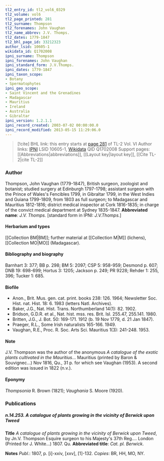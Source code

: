 ```yaml
---
tl2_entry_id: tl2_vol6_0329
tl2_volume: vol6
tl2_page_printed: 281
tl2_surname: Thompson
tl2_forenames: John Vaughan
tl2_name_abbrev: J.V. Thomps.
tl2_dates: 1779-1847
tl2_bhl_page_id: 33212323
author_lsid: 10605-1
wikidata_id: Q1702008
ipni_surname: Thompson
ipni_forenames: John Vaughan
ipni_standard_form: J.V.Thomps.
ipni_dates: 1779-1847
ipni_taxon_scope: 
- Botany
- Spermatophytes
ipni_geo_scope: 
- Saint Vincent and the Grenadines
- Madagascar
- Mauritius
- Ireland
- Australia
- Gibraltar
ipni_version: 1.2.1.1
ipni_record_created: 2003-07-02 00:00:00.0
ipni_record_modified: 2013-05-15 11:29:06.0
---
```


> [!cite] BHL link: this entry starts at [page 281](https://www.biodiversitylibrary.org/page/33212323) of TL-2 Vol. VI
> Author links: [IPNI](https://www.ipni.org/a/10605-1) LSID 10605-1, [Wikidata](https://www.wikidata.org/wiki/Q1702008) QID Q1702008
> Support pages: [[Abbreviations|abbreviations]], [[Layout key|layout key]], [[Cite TL-2|cite TL-2]]

### Author

Thompson, John Vaughan (1779-1847), British surgeon, zoologist and botanist; studied surgery at Edinburgh 1797-1798; assistant surgeon with the Prince of Wales's Fencibles 1799, in Gibraltar 1799, in the West Indies and Guiana 1799-1809, from 1803 as full surgeon; to Madagascar and Mauritius 1812-1816; district medical inspector at Cork 1816-1835; in charge of the convict medical department at Sydney 1835-1847. 
**Abbreviated name**: *J.V. Thomps.* \[standard form in IPNI: *J.V.Thomps.*\]

#### Herbarium and types

[[Collection BM|BM]]; further material at [[Collection M|M]] (lichens), [[Collection MO|MO]] (Madagascar).

#### Bibliography and biography

Barnhart 3: 377; BB p. 298; BM 5: 2097; CSP 5: 958-959; Desmond p. 607; DNB 19: 698-699; Hortus 3: 1205; Jackson p. 249; PR 9228; Rehder 1: 255, 396; Tucker 1: 685.

#### Biofile

- Anon., Brit. Mus. gen. cat. print. books 238: 126. 1964; Newsletter Soc. Hist. nat. Hist. 18: 6. 1983 (letters Natl. Archives).
- Baker, J.G., Nat. Hist. Trans. Northumberland 14(1): 82. 1902.
- Bridson, G.D.R. et al., Nat. hist. mss. res. Brit. Isl. 255.47, 255.141. 1980.
- Britten, J.G., J. Bot. 50: 169-171. 1912 (b. 19 Nov 1779, d. 21 Jan 1847).
- Praeger, R.L., Some Irish naturalists 165-166. 1949.
- Vaughan, R.E., Proc. R. Soc. Arts Sci. Mauritius 1(3): 241-248. 1953.

#### Note

J.V. Thompson was the author of the anonymous *A catalogue of the exotic plants cultivated in the Mauritius*... Mauritius (printed by Baron & Souvignec...) Nov 1816, Qu., 31 p. for which see Vaughan (1953). A second edition was issued in 1822 (n.v.).

#### Eponymy

*Thompsonia* R. Brown (1821); *Vaughania* S. Moore (1920).

### Publications

##### n.14.253. A catalogue of plants growing in the vicinity of Berwick upon Tweed

**Title**
*A catalogue of plants growing in the vicinity of Berwick upon Tweed*, by Jn.V. Thompson Esquire surgeon to his Majesty's 37th Reg.... London (Printed for J. White...) 1807. Qu.
**Abbreviated title**: *Cat. pl. Berwick*.

**Notes**
*Publ*.: 1807, p. \[i\]-xxiv, \[xxv\], \[1\]-132. *Copies*: BR, HH, MO, NY.

